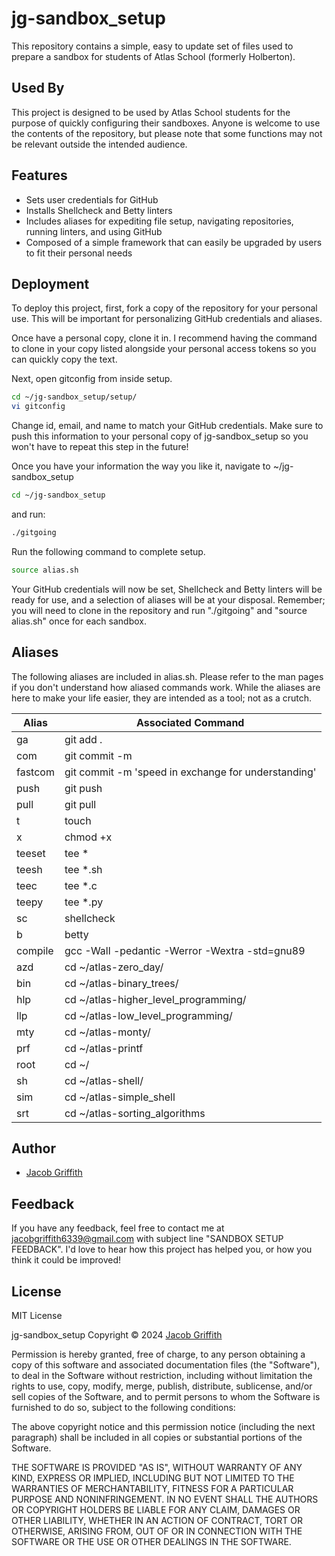 
# jg-sandbox_setup

This repository contains a simple, easy to update set of files used to prepare a sandbox for students of Atlas School (formerly Holberton).


## Used By

This project is designed to be used by Atlas School students for the purpose of quickly configuring their sandboxes. Anyone is welcome to use the contents of the repository, but please note that some functions may not be relevant outside the intended audience.


## Features

- Sets user credentials for GitHub
- Installs Shellcheck and Betty linters
- Includes aliases for expediting file setup, navigating repositories, running linters, and using GitHub
- Composed of a simple framework that can easily be upgraded by users to fit their personal needs
## Deployment

To deploy this project, first, fork a copy of the repository for your personal use. This will be important for personalizing GitHub credentials and aliases.

Once have a personal copy, clone it in. I recommend having the command to clone in your copy listed alongside your personal access tokens so you can quickly copy the text.

Next, open gitconfig from inside setup.
```bash
cd ~/jg-sandbox_setup/setup/
vi gitconfig
```
Change id, email, and name to match your GitHub credentials. Make sure to push this information to your personal copy of jg-sandbox_setup so you won't have to repeat this step in the future!

Once you have your information the way you like it, navigate to ~/jg-sandbox_setup
```bash
cd ~/jg-sandbox_setup
```

and run:
```bash
./gitgoing
```

Run the following command to complete setup.
```bash
source alias.sh
```
Your GitHub credentials will now be set, Shellcheck and Betty linters will be ready for use, and a selection of aliases will be at your disposal. Remember; you will need to clone in the repository and run "./gitgoing" and "source alias.sh" once for each sandbox.
## Aliases
The following aliases are included in alias.sh. Please refer to the man pages if you don't understand how aliased commands work. While the aliases are here to make your life easier, they are intended as a tool; not as a crutch.

|   Alias   | Associated Command |
| --------- | ------------------ |
|ga|git add .|
|com|git commit -m|
|fastcom|git commit -m 'speed in exchange for understanding'|
|push|git push|
|pull|git pull|
|t|touch|
|x|chmod +x|
|teeset|tee *|
|teesh|tee *.sh|
|teec|tee *.c|
|teepy|tee *.py|
|sc|shellcheck|
|b|betty|
|compile|gcc -Wall -pedantic -Werror -Wextra -std=gnu89|
|azd|cd ~/atlas-zero_day/|
|bin|cd ~/atlas-binary_trees/|
|hlp|cd ~/atlas-higher_level_programming/|
|llp|cd ~/atlas-low_level_programming/|
|mty|cd ~/atlas-monty/|
|prf|cd ~/atlas-printf|
|root|cd ~/|
|sh|cd ~/atlas-shell/|
|sim|cd ~/atlas-simple_shell|
|srt|cd ~/atlas-sorting_algorithms|

## Author

- [Jacob Griffith](https://www.github.com/JacobGriffith1)


## Feedback

If you have any feedback, feel free to contact me at jacobgriffith6339@gmail.com with subject line "SANDBOX SETUP FEEDBACK". I'd love to hear how this project has helped you, or how you think it could be improved!

## License

MIT License

jg-sandbox_setup Copyright © 2024 [Jacob Griffith](https://www.github.com/JacobGriffith1)

Permission is hereby granted, free of charge, to any person obtaining a copy of this software and associated documentation files (the "Software"), to deal in the Software without restriction, including without limitation the rights to use, copy, modify, merge, publish, distribute, sublicense, and/or sell copies of the Software, and to permit persons to whom the Software is furnished to do so, subject to the following conditions:

The above copyright notice and this permission notice (including the next paragraph) shall be included in all copies or substantial portions of the Software.

THE SOFTWARE IS PROVIDED "AS IS", WITHOUT WARRANTY OF ANY KIND, EXPRESS OR IMPLIED, INCLUDING BUT NOT LIMITED TO THE WARRANTIES OF MERCHANTABILITY, FITNESS FOR A PARTICULAR PURPOSE AND NONINFRINGEMENT. IN NO EVENT SHALL THE AUTHORS OR COPYRIGHT HOLDERS BE LIABLE FOR ANY CLAIM, DAMAGES OR OTHER LIABILITY, WHETHER IN AN ACTION OF CONTRACT, TORT OR OTHERWISE, ARISING FROM, OUT OF OR IN CONNECTION WITH THE SOFTWARE OR THE USE OR OTHER DEALINGS IN THE SOFTWARE.


